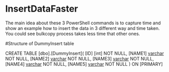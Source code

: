 # InsertDataFaster
The main idea about these 3 PowerShell commands is to capture time and show an example how to insert the data in 3 different way and time taken. You could see bulkcopy process takes less time that other ones.

#Structure of DummyInsert table

CREATE TABLE [dbo].[DummyInsert](
	[ID] [int] NOT NULL,
	[NAME1] [varchar](200) NOT NULL,
	[NAME2] [varchar](200) NOT NULL,
	[NAME3] [varchar](200) NOT NULL,
	[NAME4] [varchar](200) NOT NULL,
	[NAME5] [varchar](200) NOT NULL
) ON [PRIMARY]
